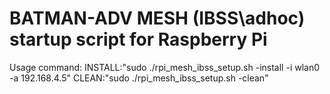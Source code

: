 # BATMAN-ADV MESH (IBSS\adhoc) startup script for Raspberry Pi

Usage command:
			INSTALL:"sudo ./rpi_mesh_ibss_setup.sh  -install -i wlan0 -a 192.168.4.5"
			CLEAN:"sudo ./rpi_mesh_ibss_setup.sh -clean"
